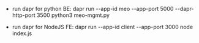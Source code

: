 - run dapr for python BE: dapr run --app-id meo --app-port 5000 --dapr-http-port 3500 python3 meo-mgmt.py

- run dapr for NodeJS FE: dapr run --app-id client --app-port 3000 node index.js

